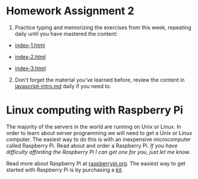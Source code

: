 # Homework Assignment 2

1. Practice typing and memorizing the exercises from this week, repeating daily
   until you have mastered the content:

 * [index-1.html](https://github.com/biscuitvile/teaching-material/blob/master/project-1/index-1.html)

 * [index-2.html](https://github.com/biscuitvile/teaching-material/blob/master/project-1/index-2.html)

 * [index-3.html](https://github.com/biscuitvile/teaching-material/blob/master/project-1/index-3.html)

2. Don't forget the material you've learned before, review the content in
  [javascript-intro.md](https://github.com/biscuitvile/teaching-material/blob/master/javascript-intro.md)
  daily if you need to.

# Linux computing with Raspberry Pi

The majority of the servers in the world are running on Unix or Linux. In order
to learn about server programming we will need to get a Unix or Linux computer.
The easiest way to do this is with an inexpensive microcomputer called
Raspberry Pi. Read about and order a Raspberry Pi. *If you have difficulty
affording the Raspberry Pi I can get one for you, just let me know.*

Read more about Raspberry Pi at
[raspberrypi.org](https://www.raspberrypi.org). The easiest way to get started
with Raspberry Pi is by purchasing a
[kit](https://www.canakit.com/raspberry-pi-4-starter-kit.html).
